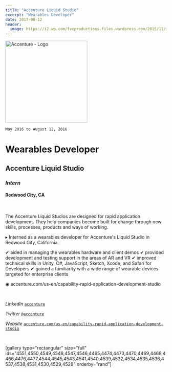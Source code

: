 ```yaml
---
title: "Accenture Liquid Studio"
excerpt: "Wearables Developer"
date: 2017-08-12
header:
  image: https://i2.wp.com/fvcproductions.files.wordpress.com/2015/11/img_0164.jpg
---
```


<img class="size-full wp-image-3485" src="https://fvcproductions.files.wordpress.com/2015/11/accenture.png" alt="Accenture - Logo" width="256" />

<code>May 2016 to August 12, 2016</code>

<h1>Wearables Developer</h1>
<h2>Accenture Liquid Studio</h2>
<h3><i>Intern</i></h3>
<h4>Redwood City, CA</h4>

&nbsp;

<p class="intro">The Accenture Liquid Studios are designed for rapid application development. They help companies become built for change through new skills, processes, products and ways of working.</p>

▸ Interned as a wearables developer for Accenture's Liquid Studio in Redwood City, California.

✔ aided in managing the wearables hardware and client demos
✔ provided development and testing support in the areas of AR and VR
✔ improved technical skills in Unity, C#, JavaScript, Sketch, Xcode, and Safari for Developers
✔ gained a familiarity with a wide range of wearable devices targeted for enterprise clients

◉ accenture.com/us-en/capability-rapid-application-development-studio

&nbsp;

<i>LinkedIn</i> <code><a href="https://www.linkedin.com/company/accenture" target="_blank">accenture</a></code>

<i>Twitter</i> <code><a href="https://twitter.com/Accenture" target="_blank">@accenture</a></code>

<i>Website</i> <code><a href="http://accenture.com/us-en/capability-rapid-application-development-studio" target="_blank">accenture.com/us-en/capability-rapid-application-development-studio</a></code>

&nbsp;

[gallery type="rectangular" size="full" ids="4551,4550,4549,4548,4547,4546,4465,4474,4473,4470,4469,4468,4466,4476,4477,4544,4545,4543,4541,4540,4539,4532,4534,4535,4536,4537,4538,4531,4530,4529,4528" orderby="rand"]